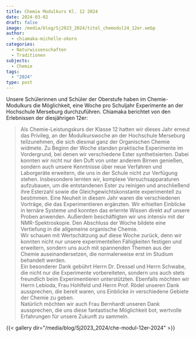 ```yaml
---
title: Chemie Modulkurs Kl. 12 2024
date: 2024-03-02
draft: false
image: /media/blog/Sj2023_2024/titel_chemodul24_12er.webp
author:
  - chiamaka-michelle-okoro
categories:
  - Naturwissenschaften
  - Traditionen
subjects:
  - Chemie
tags:
  - "2024"
type: post
---
```

Unsere Schülerinnen und Schüler der Oberstufe haben im Chemie-Modulkurs die Möglichkeit, eine Woche pro Schuljahr Experimente an der Hochschule Merseburg durchzuführen. Chiamaka berichtet von den Erlebnissen der diesjährigen 12er:

> Als Chemie-Leistungskurs der Klasse 12 hatten wir dieses Jahr erneut das Privileg, an der Modulkurswoche an der Hochschule Merseburg teilzunehmen, die sich diesmal ganz der Organischen Chemie widmete. Zu Beginn der Woche standen praktische Experimente im Vordergrund, bei denen wir verschiedene Ester synthetisierten. Dabei konnten wir nicht nur den Duft von unter anderem Birnen genießen, sondern auch unsere Kenntnisse über neue Verfahren und Laborgeräte erweitern, die uns in der Schule nicht zur Verfügung stehen. Insbesondere lernten wir, komplexe Versuchsapparaturen aufzubauen, um die entstandenen Ester zu reinigen und anschließend ihre Esterzahl sowie die Gleichgewichtskonstante experimentell zu bestimmen.
> Eine Neuheit in diesem Jahr waren die verschiedenen Vorträge, die das Experimentieren ergänzten. Wir erhielten Einblicke in ternäre Systeme und konnten das erlernte Wissen direkt auf unsere Proben anwenden. Außerdem beschäftigten wir uns intensiv mit der NMR-Spektroskopie. Den Abschluss der Woche bildete eine Vertiefung in die allgemeine organische Chemie.  
> Wir schauen mit Wertschätzung auf diese Woche zurück, denn wir konnten nicht nur unsere experimentellen Fähigkeiten festigen und erweitern, sondern uns auch mit spannenden Themen aus der Chemie auseinandersetzen, die normalerweise erst im Studium behandelt werden.  
> Ein besonderer Dank gebührt Herrn Dr. Dressel und Herrn Schwabe, die nicht nur die Experimente vorbereiteten, sondern uns auch stets freundlich beim Experimentieren unterstützten. Ebenfalls möchten wir Herrn Lebioda, Frau Hohlfeld und Herrn Prof. Rödel unseren Dank aussprechen, die bereit waren, uns Einblicke in verschiedene Gebiete der Chemie zu geben.  
> Natürlich möchten wir auch Frau Bernhardt unseren Dank aussprechen, die uns diese fantastische Möglichkeit bot, wertvolle Erfahrungen für unsere Zukunft zu sammeln.



{{< gallery dir="/media/blog/Sj2023_2024/che-modul-12er-2024" >}}


